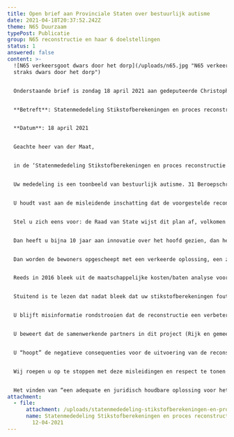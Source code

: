 ```yaml
---
title: Open brief aan Provinciale Staten over bestuurlijk autisme
date: 2021-04-18T20:37:52.242Z
theme: N65 Duurzaam
typePost: Publicatie
group: N65 reconstructie en haar 6 doelstellingen
status: 1
answered: false
content: >-
  ![N65 verkeersgoot dwars door het dorp](/uploads/n65.jpg "N65 verkeersgoot
  straks dwars door het dorp")


  Onderstaande brief is zondag 18 april 2021 aan gedeputeerde Christophe van der Maat gestuurd.


  **Betreft**: Statenmededeling Stikstofberekeningen en proces reconstructie N65


  **Datum**: 18 april 2021


  Geachte heer van der Maat,


  in de ‘Statenmededeling Stikstofberekeningen en proces reconstructie N65’ van 12 april 2021 lezen wij dat u heeft vastgesteld dat de plannen niet voldoen aan de wettelijke norm voor stikstof en dat u desondanks bent overgegaan tot de voorlopige gunning van de reconstructie van de N65.


  Uw mededeling is een toonbeeld van bestuurlijk autisme. 31 Beroepschriften van bewoners en bedrijven, een vernietigend tussenvonnis van de Raad van State, foutieve uitgangspunten bij de berekening van de stikstof, aantoonbaar missen van de beoogde projectdoelen, achterhouden van negatieve rapporten, frustreren van verplichte MIRT-participatie, weigering duurzame alternatieven te overwegen en gemanipuleerde onderzoeken, zijn voor u blijkbaar onvoldoende reden voor herbezinning.


  U houdt vast aan de misleidende inschatting dat de voorgestelde reconstructie van de N65 duurzaam is, de beste oplossing is voor verkeersveiligheid, doorstroming en leefbaarheid (geluid, luchtkwaliteit en barrièrewerking) en u verzaakt uw bestuurlijke plicht de meest duurzame en leefbare oplossing te zoeken en te realiseren. U misbruikt uw bevoegdheid om gemeenschapsgeld te besteden en aannemingsbedrijven aan het werk te zetten voor het uitwerken van deze aantoonbare dwaalweg en de bevolking te misleiden met een schijnbaar blijde boodschap.


  Stel u zich eens voor: de Raad van State wijst dit plan af, volkomen terecht op basis van de actuele wetgeving. Dan is vrijwel al het werk voor niets geweest, dan zijn tientallen miljoenen verkeerd besteed en zijn jaren vertraging ontstaan. Dat allemaal omdat u vasthoudt aan een foutieve keuze van bijna 10 jaar geleden, dat een tunnel niet mogelijk zou zijn. 


  Dan heeft u bijna 10 jaar aan innovatie over het hoofd gezien, dan heeft u 10 jaar lang weg gekeken van succesvolle tunnelbouwprojecten in Nederland, die wel degelijk in dit budget passen, en bent u de bestuurder die in 2021 een verouderd concept tegen alle argumenten in heeft doorgedrukt en zijn verantwoordelijkheid niet heeft genomen om op te roepen tot herbezinning. 


  Dan worden de bewoners opgescheept met een verkeerde oplossing, een zware hypotheek in de gemeentekas en een onoplosbaar verkeers- en leefbaarheidsprobleem in de bebouwde kom.


  Reeds in 2016 bleek uit de maatschappelijke kosten/baten analyse voor Vught dat het rendement op dit project op basis van een open verkeersgoot negatief is en dat de beoogde leefbaarheidsdoelstellingen niet worden bereikt. 4 Jaar verder knutselen heeft het project inmiddels bijna 2 keer zo duur gemaakt en niets wezenlijks verbeterd aan het bereiken van de doelstellingen voor de inwoners van onze gemeente. Zelfs het bereiken van de doelstelling voor het verbeteren van de doorstroming op de N65 wordt door experts betwijfeld en is door uw deskundigen nergens afdoende aangetoond.


  Stuitend is te lezen dat nadat bleek dat uw stikstofberekeningen foutief waren, uw inspanningen vooral zijn gericht op het aanpassen van de berekening en niet op het aanpassen van het plan. Ook zijn uw berekeningen erop gericht de gevolgen van de stikstofvervuiling vast te stellen, nergens lezen wij iets over een heroverweging van de reconstructie vorm.


  U blijft misinformatie rondstrooien dat de reconstructie een verbetering van veiligheid en leefbaarheid met zich mee zou brengen. Dat is nog nooit aangetoond, rapportage van ter zake kundigen wijst er juist op dat de veiligheid en leefbaarheid afnemen. Een overtuigende Milieu-Effect Rapportage is met schimmige argumenten ontweken en nooit uitgevoerd.


  U beweert dat de samenwerkende partners in dit project (Rijk en gemeenten) er van overtuigd zijn dat hetgeen is afgesproken nog altijd het meest optimale voorkeursalternatief is voor de reconstructie van de N65 dwars door de dorpskern van Vught heen, zonder dat dit op op welke manier dan ook is aangetoond. U weigert serieus in te gaan op het alternatief in de vorm van een tunnel waarvan is aangetoond dat het binnen het budget past en de veiligheids- en leefbaarheid doelen wel bereikt.


  U “hoopt” de negatieve consequenties voor de uitvoering van de reconstructie te beperken, terwijl het project gericht is op een substantiële verbetering, iets dat wij voor bijna €200 miljoen zouden mogen verwachten. Dan schiet u met ‘hopen’ op het beperken van negatieve consequenties toch ernstig tekort.


  Wij roepen u op te stoppen met deze misleidingen en respect te tonen voor onze bestuurlijke inrichting en wetgeving. Wij roepen u op uw verantwoordelijkheid als bestuurder te nemen en tijdig op te roepen tot herbezinning, want u bent niet alleen afhankelijk van het oordeel over de stikstofdepositie, maar ook over het nakomen van wetgeving over fijnstof, het respecteren van de verplichting tot het beoordelen van kansrijke alternatieven, het aantonen van de haalbaarheid van de verkeersveiligheid, om maar een paar beroepsgronden te noemen waarover de Raad van State zich zal gaan uitspreken. 


  Het vinden van “een adequate en juridisch houdbare oplossing voor het stikstof vraagstuk” is absoluut onvoldoende. Graag lichten wij de inhoud van onze brief in een persoonlijk gesprek nader toe.
attachment:
  - file:
      attachment: /uploads/statenmededeling-stikstofberekeningen-en-proces-reconstructie-n65.pdf
      name: Statenmededeling Stikstofberekeningen en proces reconstructie N65
        12-04-2021
---
```

